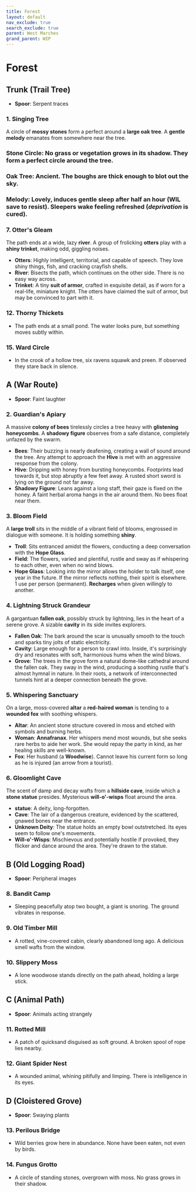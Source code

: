 ```yaml
---
title: Forest
layout: default
nav_exclude: true
search_exclude: true
parent: West Marches
grand_parent: WIP
---
```


# Forest

## Trunk (Trail Tree)

- **Spoor**: Serpent traces 

### 1. Singing Tree

A circle of **mossy stones** form a perfect around a **large oak tree**. A **gentle melody** emanates from somewhere near the tree. 

### **Stone Circle**: No grass or vegetation grows in its shadow. They form a perfect circle around the tree.

### **Oak Tree**: Ancient. The boughs are thick enough to blot out the sky. 

### **Melody**: Lovely, induces gentle sleep after half an hour (WIL save to resist). Sleepers wake feeling refreshed (_deprivation_ is cured). 

### 7. Otter's Gleam

The path ends at a wide, lazy **river**. A group of frolicking **otters** play with a **shiny trinket**, making odd, giggling noises. 

- **Otters**: Highly intelligent, territorial, and capable of speech. They love shiny things, fish, and cracking crayfish shells.
- **River**: Bisects the path, which continues on the other side. There is no easy way across.
- **Trinket**:  A tiny **suit of armor**, crafted in exquisite detail, as if worn for a real-life, miniature knight. The otters have claimed the suit of armor, but may be convinced to part with it.

### 12. Thorny Thickets
  - The path ends at a small pond. The water looks pure, but something moves subtly within.

### 15. Ward Circle
  - In the crook of a hollow tree, six ravens squawk and preen. If observed they stare back in silence.

## A (War Route)

-  **Spoor**: Faint laughter

### 2. Guardian's Apiary

A massive **colony of bees** tirelessly circles a tree heavy with **glistening honeycombs**. A **shadowy figure** observes from a safe distance, completely unfazed by the swarm.

- **Bees**: Their buzzing is nearly deafening, creating a wall of sound around the tree.  Any attempt to approach the **Hive** is met with an aggressive response from the colony.
- **Hive**: Dripping with honey from bursting honeycombs. Footprints lead towards it, but stop abruptly a few feet away. A rusted short sword is lying on the ground not far away.
- **Shadowy Figure**: Leans against a long staff, their gaze is fixed on the honey. A faint herbal aroma hangs in the air around them.  No bees float near them.    
  
### 3. Bloom Field

A **large troll** sits in the middle of a vibrant field of blooms, engrossed in dialogue with someone. It is holding something **shiny**.
- **Troll**: Sits entranced amidst the flowers, conducting a deep conversation with the **Hope Glass**.
- **Field**: The flowers, varied and plentiful, rustle and sway as if whispering to each other, even when no wind blows.
- **Hope Glass**: Looking into the mirror allows the holder to talk itself, one year in the future. If the mirror reflects nothing, their spirit is elsewhere. 1 use per person (permanent). **Recharges** when given willingly to another.  

### 4. Lightning Struck Grandeur

A gargantuan **fallen oak**, possibly struck by lightning, lies in the heart of a serene grove. A sizable **cavity** in its side invites explorers.

- **Fallen Oak**: The bark around the scar is unusually smooth to the touch and sparks tiny jolts of static electricity.
- **Cavity**: Large enough for a person to crawl into. Inside, it's surprisingly dry and resonates with soft, harmonious hums when the wind blows.
- **Grove**: The trees in the grove form a natural dome-like cathedral around the fallen oak. They sway in the wind, producing a soothing rustle that's almost hymnal in nature. In their roots, a network of interconnected tunnels hint at a deeper connection beneath the grove.

### 5. Whispering Sanctuary

On a large, moss-covered **altar** a **red-haired woman** is tending to a **wounded fox** with soothing whispers.

- **Altar**: An ancient stone structure covered in moss and etched with symbols and burning herbs.
- **Woman**: **Annafranax**. Her whispers mend most wounds, but she seeks rare herbs to aide her work. She would repay the party in kind, as her healing skills are well-known.
- **Fox**: Her husband (a **Woodwise**). Cannot leave his current form so long as he is injured (an arrow from a tourist).

### 6. Gloomlight Cave

The scent of damp and decay wafts from a **hillside cave**, inside which a **stone statue** presides. Mysterious **will-o'-wisps** float around the area.

- **statue**: A deity, long-forgotten. 
- **Cave**: The lair of a dangerous creature, evidenced by the scattered, gnawed bones near the entrance.
- **Unknown Deity**: The statue holds an empty bowl outstretched. Its eyes seem to follow one's movements.
- **Will-o'-Wisps**: Mischievous and potentially hostile if provoked, they flicker and dance around the area. They're drawn to the statue.

## B (Old Logging Road)

- **Spoor**: Peripheral images

### 8. Bandit Camp
  - Sleeping peacefully atop two bought, a giant is snoring. The ground vibrates in response.

### 9. Old Timber Mill
  - A rotted, vine-covered cabin, clearly abandoned long ago. A delicious smell wafts from the window.

### 10. Slippery Moss
  - A lone woodwose stands directly on the path ahead, holding a large stick.

## C (Animal Path)

- **Spoor**: Animals acting strangely

### 11. Rotted Mill
  - A patch of quicksand disguised as soft ground. A broken spool of rope lies nearby.

### 12. Giant Spider Nest
  - A wounded animal, whining pitifully and limping. There is intelligence in its eyes.

## D (Cloistered Grove)

- **Spoor**: Swaying plants

### 13. Perilous Bridge
  - Wild berries grow here in abundance. None have been eaten, not even by birds.

### 14. Fungus Grotto
  - A circle of standing stones, overgrown with moss. No grass grows in their shadow.